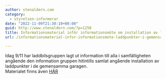 ```yaml
---
author: stenaldern.com
category:
  - styrelsen-informerar
date: "2022-11-09T21:30:10+00:00"
guid: http://www.stenaldern.com/?p=1258
title: Informationsmaterial inför informationsmöte om installation av laddpunkter i gemensamma garage.
url: /informationsmaterial-infor-informationsmote-laddpunkter-i-gemensamma-garage/

---
```

Idag 9/11 har laddbilsgruppen lagt ut information till alla i samfälligheten angående den information gruppen hitintills samlat angående installation av laddpunkter i de gemensamma garagen.   
Materialet finns även [HÄR](/wp-content/uploads/2022/11/Informationsmaterial_Motion-Laddstolpar-till-Stenaldern.pdf)
